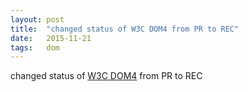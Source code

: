 ```yaml
---
layout: post
title:  "changed status of W3C DOM4 from PR to REC"
date:   2015-11-21
tags:   dom
---
```


changed status of [W3C DOM4](/spec/dom) from PR to REC

